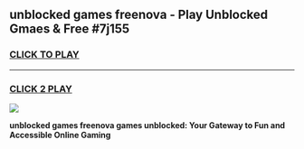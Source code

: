 
## unblocked games freenova - Play Unblocked Gmaes & Free #7j155
<h3>
<a href="https://premium.freeplayer.one?title=unblocked_games_freenova&ref=01M">CLICK TO PLAY</a></h3>
<hr>

<h3>
<a href="https://premium.freeplayer.one?title=unblocked_games_freenova&ref=01M">CLICK 2 PLAY</a>
  
</h3>

<a href="https://premium.freeplayer.one?title=unblocked_games_freenova&ref=01M"><img src="https://clearcache.store/games.png"></a>


**unblocked games freenova games unblocked: Your Gateway to Fun and Accessible Online Gaming**
